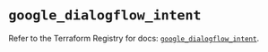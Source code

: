# `google_dialogflow_intent`

Refer to the Terraform Registry for docs: [`google_dialogflow_intent`](https://registry.terraform.io/providers/hashicorp/google-beta/6.43.0/docs/resources/google_dialogflow_intent).
